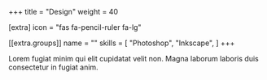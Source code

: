 +++
title = "Design"
weight = 40

[extra]
icon = "fas fa-pencil-ruler fa-lg"

[[extra.groups]]
name = ""
skills = [
    "Photoshop",
    "Inkscape",
]
+++

Lorem fugiat minim qui elit cupidatat velit non. Magna laborum laboris duis consectetur in fugiat anim.